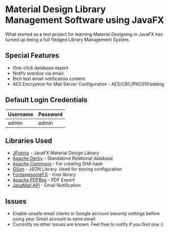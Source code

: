 # Material Design Library Management Software using JavaFX
What started as a test project for learning Material Designing in JavaFX has turned up being a full fledged Library Management System.
  
## Special Features
* One-click database export
* Notify overdue via email.
* Rich text email notification content.
* AES Encryption for Mail Server Configuration - AES/CBC/PKCS5Padding
## Default Login Credentials
| Username | Password |
| -------- | -------- |
| admin    | admin    |

## Libraries Used
  * [JFoenix](https://github.com/jfoenixadmin/JFoenix) - JavaFX Material Design Library
  * [Apache Derby](https://db.apache.org/derby/) - Standalone Relational database
  * [Apache Commons](https://commons.apache.org/) - For creating SHA hash
  * [GSon](https://github.com/google/gson) - JSON Library. Used for storing configuration
  * [FontawesomeFX](https://bitbucket.org/Jerady/fontawesomefx) - Icon library
  * [Apache PDFBox](https://pdfbox.apache.org/) - PDF Export
  * [JavaMail API](http://www.oracle.com/technetwork/java/javamail/index.html) - Email Notification

## Issues
* Enable unsafe email clients in Google account security settings before using your Gmail account to send email.
* Currently no other issues are known. Feel free to notify if you find one :)
